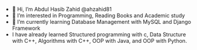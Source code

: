 - 👋 Hi, I’m Abdul Hasib Zahid  @ahzahid81
- 👀 I’m interested in Programming, Reading Books and Academic study
- 🌱 I’m currently learning Database Management with MySQL and Django Framework
- I have already learned Structured programming with c, Data Structure with C++, Algorithms with C++, OOP with Java, and OOP with Python.

<!---
ahzahid81/ahzahid81 is a ✨ special ✨ repository because its `README.md` (this file) appears on your GitHub profile.
You can click the Preview link to take a look at your changes.
--->
